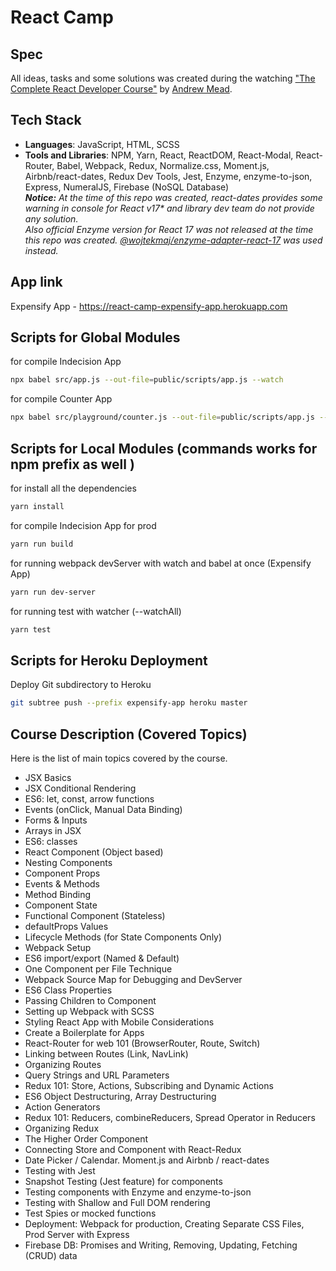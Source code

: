 # React Camp

## Spec
All ideas, tasks and some solutions was created during the watching ["The Complete React Developer Course"](https://ibm-learning.udemy.com/course-dashboard-redirect/?course_id=1286908) by [Andrew Mead](https://mead.io).

## Tech Stack
 - **Languages**: JavaScript, HTML, SCSS
 - **Tools and Libraries**: NPM, Yarn, React, ReactDOM, React-Modal, React-Router, Babel, Webpack, Redux, Normalize.css, Moment.js, Airbnb/react-dates, Redux Dev Tools, Jest, Enzyme, enzyme-to-json, Express, NumeralJS, Firebase (NoSQL Database)
\
***Notice:*** *At the time of this repo was created, react-dates provides some warning in console for React v17\* and library dev team do not provide any solution.*
\
*Also official Enzyme version for React 17 was not released at the time this repo was created. [@wojtekmaj/enzyme-adapter-react-17](https://www.npmjs.com/package/@wojtekmaj/enzyme-adapter-react-17) was used instead.*

## App link
Expensify App -  https://react-camp-expensify-app.herokuapp.com

## Scripts for Global Modules
for compile Indecision App
```sh
npx babel src/app.js --out-file=public/scripts/app.js --watch
```
for compile Counter App
```sh
npx babel src/playground/counter.js --out-file=public/scripts/app.js --watch
```

## Scripts for Local Modules (commands works for npm prefix as well )
for install all the dependencies
```sh
yarn install
```

for compile Indecision App for prod
```sh
yarn run build
```

for running webpack devServer with watch and babel at once (Expensify App)
```sh
yarn run dev-server
```

for running test with watcher (--watchAll)
```sh
yarn test
```

## Scripts for Heroku Deployment
Deploy Git subdirectory to Heroku
```sh
git subtree push --prefix expensify-app heroku master
```

## Course Description (Covered Topics)
Here is the list of main topics covered by the course.
- JSX Basics
- JSX Conditional Rendering
- ES6: let, const, arrow functions
- Events (onClick, Manual Data Binding)
- Forms & Inputs
- Arrays in JSX
- ES6: classes
- React Component (Object based)
- Nesting Components
- Component Props
- Events & Methods
- Method Binding
- Component State
- Functional Component (Stateless)
- defaultProps Values
- Lifecycle Methods (for State Components Only)
- Webpack Setup
- ES6 import/export (Named & Default)
- One Component per File Technique
- Webpack Source Map for Debugging and DevServer
- ES6 Class Properties
- Passing Children to Component
- Setting up Webpack with SCSS
- Styling React App with Mobile Considerations
- Create a Boilerplate for Apps
- React-Router for web 101 (BrowserRouter, Route, Switch)
- Linking between Routes (Link, NavLink)
- Organizing Routes
- Query Strings and URL Parameters
- Redux 101: Store, Actions, Subscribing and Dynamic Actions
- ES6 Object Destructuring, Array Destructuring
- Action Generators
- Redux 101: Reducers, combineReducers, Spread Operator in Reducers
- Organizing Redux
- The Higher Order Component
- Connecting Store and Component with React-Redux
- Date Picker / Calendar. Moment.js and Airbnb / react-dates
- Testing with Jest
- Snapshot Testing (Jest feature) for components
- Testing components with Enzyme and enzyme-to-json
- Testing with Shallow and Full DOM rendering
- Test Spies or mocked functions
- Deployment: Webpack for production, Creating Separate CSS Files, Prod Server with Express
- Firebase DB: Promises and Writing, Removing, Updating, Fetching (CRUD) data
